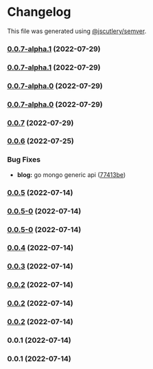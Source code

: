 # Changelog

This file was generated using [@jscutlery/semver](https://github.com/jscutlery/semver).

### [0.0.7-alpha.1](https://github.com/yurikrupnik/nx-go-playground/compare/infra-my-kube-controller-0.0.7-alpha.0...infra-my-kube-controller-0.0.7-alpha.1) (2022-07-29)

### [0.0.7-alpha.1](https://github.com/yurikrupnik/nx-go-playground/compare/infra-my-kube-controller-0.0.7-alpha.0...infra-my-kube-controller-0.0.7-alpha.1) (2022-07-29)

### [0.0.7-alpha.0](https://github.com/yurikrupnik/nx-go-playground/compare/infra-my-kube-controller-0.0.6...infra-my-kube-controller-0.0.7-alpha.0) (2022-07-29)

### [0.0.7-alpha.0](https://github.com/yurikrupnik/nx-go-playground/compare/infra-my-kube-controller-0.0.6...infra-my-kube-controller-0.0.7-alpha.0) (2022-07-29)

### [0.0.7](https://github.com/yurikrupnik/nx-go-playground/compare/infra-my-kube-controller-0.0.6...infra-my-kube-controller-0.0.7) (2022-07-29)

### [0.0.6](https://github.com/yurikrupnik/nx-go-playground/compare/infra-my-kube-controller-0.0.5...infra-my-kube-controller-0.0.6) (2022-07-25)


### Bug Fixes

* **blog:** go mongo generic api ([77413be](https://github.com/yurikrupnik/nx-go-playground/commit/77413be3dc5465ca2ea131409d5d05c530e14e53))

### [0.0.5](https://github.com/yurikrupnik/nx-go-playground/compare/infra-my-kube-controller-0.0.5-0...infra-my-kube-controller-0.0.5) (2022-07-14)

### [0.0.5-0](https://github.com/yurikrupnik/nx-go-playground/compare/infra-my-kube-controller-0.0.4...infra-my-kube-controller-0.0.5-0) (2022-07-14)

### [0.0.5-0](https://github.com/yurikrupnik/nx-go-playground/compare/infra-my-kube-controller-0.0.4...infra-my-kube-controller-0.0.5-0) (2022-07-14)

### [0.0.4](https://github.com/yurikrupnik/nx-go-playground/compare/infra-my-kube-controller-0.0.3...infra-my-kube-controller-0.0.4) (2022-07-14)

### [0.0.3](https://github.com/yurikrupnik/nx-go-playground/compare/infra-my-kube-controller-0.0.2...infra-my-kube-controller-0.0.3) (2022-07-14)

### [0.0.2](https://github.com/yurikrupnik/nx-go-playground/compare/infra-my-kube-controller-0.0.1...infra-my-kube-controller-0.0.2) (2022-07-14)

### [0.0.2](https://github.com/yurikrupnik/nx-go-playground/compare/infra-my-kube-controller-0.0.1...infra-my-kube-controller-0.0.2) (2022-07-14)

### [0.0.2](https://github.com/yurikrupnik/nx-go-playground/compare/infra-my-kube-controller-0.0.1...infra-my-kube-controller-0.0.2) (2022-07-14)

### 0.0.1 (2022-07-14)

### 0.0.1 (2022-07-14)
